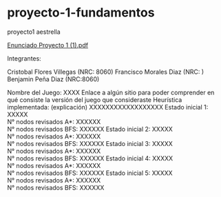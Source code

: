 # proyecto-1-fundamentos
proyecto1 aestrella


[Enunciado Proyecto 1 (1).pdf](https://github.com/user-attachments/files/22163511/Enunciado.Proyecto.1.1.pdf)


Integrantes:

Cristobal Flores Villegas (NRC: 8060) 
Francisco Morales Diaz (NRC: ) 
Benjamin Peña Diaz (NRC:8060) 

Nombre del Juego: XXXX
Enlace a algún sitio para poder comprender en qué consiste la versión del juego que 
consideraste 
Heurística implementada: (explicación) 
XXXXXXXXXXXXXXXXXX 
Estado inicial 1: XXXXX  
N° nodos revisados A*: XXXXXX  
N° nodos revisados BFS: XXXXXX 
Estado inicial 2: XXXXX  
N° nodos revisados A*: XXXXXX  
N° nodos revisados BFS: XXXXXX 
Estado inicial 3: XXXXX  
N° nodos revisados A*: XXXXXX  
N° nodos revisados BFS: XXXXXX 
Estado inicial 4: XXXXX  
N° nodos revisados A*: XXXXXX  
N° nodos revisados BFS: XXXXXX 
Estado inicial 5: XXXXX  
N° nodos revisados A*: XXXXXX  
N° nodos revisados BFS: XXXXXX
